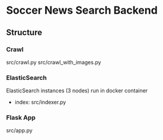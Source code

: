 # Soccer News Search Backend

## Structure

### Crawl

src/crawl.py
src/crawl_with_images.py

### ElasticSearch

ElasticSearch instances (3 nodes) run in docker container

- index:
  src/indexer.py

### Flask App

src/app.py
